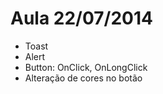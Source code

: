 Aula 22/07/2014
===========
- Toast
- Alert
- Button: OnClick, OnLongClick
- Alteração de cores no botão